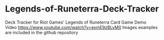 # Legends-of-Runeterra-Deck-Tracker

Deck Tracker for Riot Games' Legends of Runeterra Card Game
Demo Video https://www.youtube.com/watch?v=exmE9zBLvM0
Images examples are included in the github repository
